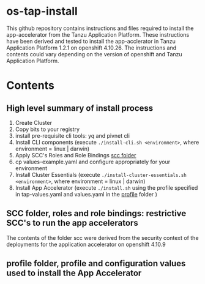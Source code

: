 # os-tap-install

This github repository contains instructions and files required to install the app-accelerator from the Tanzu Application Platform.  These instructions have been derived and tested to install the app-acclerator in Tanzu Application Platform 1.2.1 on openshift 4.10.26.  The instructions and contents could vary depending on the version of openshift and Tanzu Application Platform. 

# Contents 
## High level summary of install process
1. Create Cluster
1. Copy bits to your registry 
1. install pre-requisite cli tools: yq and pivnet cli
1. Install CLI components (execute `./install-cli.sh <environment>`, where environment = linux | darwin) 
1. Apply SCC's Roles and Role Bindings [scc folder](scc)
1. cp values-example.yaml and configure appropriately for your environment
1. Install Cluster Essentials (execute `./install-cluster-essentials.sh <environment>`, where environment = linux | darwin)
1. Install App Accelerator (execute `./install.sh` using the profile specified in tap-values.yaml and values.yaml in the [profile](profile) folder )

## SCC folder, roles and role bindings: restrictive SCC's to run the app accelerators
The contents of the folder scc were derived from the security context of the deployments for the application accelerator on openshift 4.10.9 

## profile folder, profile and configuration values used to install the App Accelerator